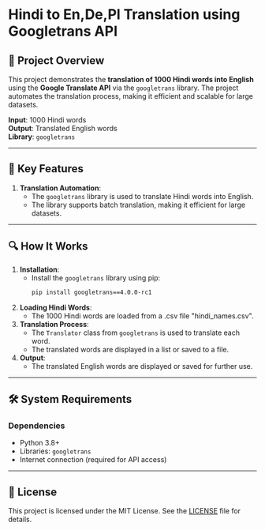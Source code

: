 # Hindi to En,De,Pl Translation using Googletrans API

## 📌 Project Overview  
This project demonstrates the **translation of 1000 Hindi words into English** using the **Google Translate API** via the `googletrans` library. The project automates the translation process, making it efficient and scalable for large datasets.  

**Input**: 1000 Hindi words  
**Output**: Translated English words  
**Library**: `googletrans`  

---

## 🚀 Key Features  
1. **Translation Automation**:  
   - The `googletrans` library is used to translate Hindi words into English.  
   - The library supports batch translation, making it efficient for large datasets. 

---

## 🔍 How It Works  
1. **Installation**:  
   - Install the `googletrans` library using pip:  
     ```bash
     pip install googletrans==4.0.0-rc1
     ```  
2. **Loading Hindi Words**:  
   - The 1000 Hindi words are loaded from a .csv file "hindi_names.csv".  
3. **Translation Process**:  
   - The `Translator` class from `googletrans` is used to translate each word.  
   - The translated words are displayed in a list or saved to a file.  
4. **Output**:  
   - The translated English words are displayed or saved for further use.  

---

## 🛠 System Requirements  
### Dependencies  
- Python 3.8+  
- Libraries: `googletrans`  
- Internet connection (required for API access)  

---

## 📄 License  
This project is licensed under the MIT License. See the [LICENSE](LICENSE) file for details.  
